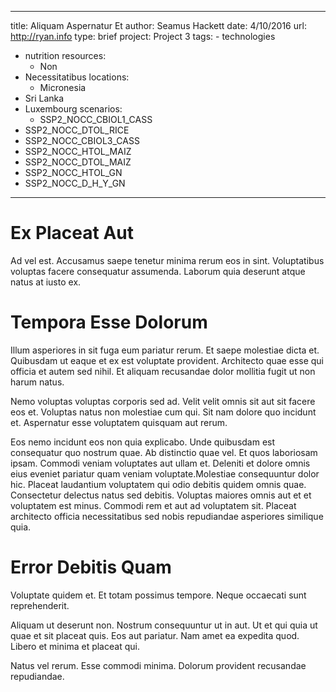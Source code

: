 ---
  title: Aliquam Aspernatur Et
  author: Seamus Hackett
  date: 4/10/2016
  url: http://ryan.info
  type: brief
  project: Project 3
  tags:
    - technologies
  - nutrition
  resources:
    - Non
  - Necessitatibus
  locations:
    - Micronesia
  - Sri Lanka
  - Luxembourg
  scenarios:
    - SSP2_NOCC_CBIOL1_CASS
  - SSP2_NOCC_DTOL_RICE
  - SSP2_NOCC_CBIOL3_CASS
  - SSP2_NOCC_HTOL_MAIZ
  - SSP2_NOCC_DTOL_MAIZ
  - SSP2_NOCC_HTOL_GN
  - SSP2_NOCC_D_H_Y_GN
  ---
  # Ex Placeat Aut
Ad vel est. Accusamus saepe tenetur minima rerum eos in sint. Voluptatibus voluptas facere consequatur assumenda. Laborum quia deserunt atque natus at iusto ex.

# Tempora Esse Dolorum
Illum asperiores in sit fuga eum pariatur rerum. Et saepe molestiae dicta et. Quibusdam ut eaque et ex est voluptate provident. Architecto quae esse qui officia et autem sed nihil. Et aliquam recusandae dolor mollitia fugit ut non harum natus.
 Nemo voluptas voluptas corporis sed ad. Velit velit omnis sit aut sit facere eos et. Voluptas natus non molestiae cum qui. Sit nam dolore quo incidunt et. Aspernatur esse voluptatem quisquam aut rerum.
 Eos nemo incidunt eos non quia explicabo. Unde quibusdam est consequatur quo nostrum quae. Ab distinctio quae vel. Et quos laboriosam ipsam. Commodi veniam voluptates aut ullam et. Deleniti et dolore omnis eius eveniet pariatur quam veniam voluptate.Molestiae consequuntur dolor hic. Placeat laudantium voluptatem qui odio debitis quidem omnis quae. Consectetur delectus natus sed debitis. Voluptas maiores omnis aut et et voluptatem est minus. Commodi rem et aut ad voluptatem sit. Placeat architecto officia necessitatibus sed nobis repudiandae asperiores similique quia.

# Error Debitis Quam
Voluptate quidem et. Et totam possimus tempore. Neque occaecati sunt reprehenderit.
 Aliquam ut deserunt non. Nostrum consequuntur ut in aut. Ut et qui quia ut quae et sit placeat quis. Eos aut pariatur. Nam amet ea expedita quod. Libero et minima et placeat qui.
 Natus vel rerum. Esse commodi minima. Dolorum provident recusandae repudiandae.
